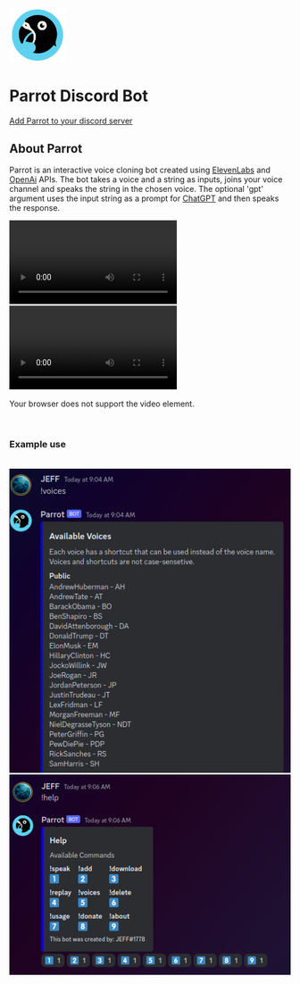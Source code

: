 <img src="parrot_5_round.png" width="100"></img>

# Parrot Discord Bot

[Add Parrot to your discord server](https://discord.com/api/oauth2/authorize?client_id=1095014597871804510&permissions=3196992&scope=bot)


## About Parrot

Parrot is an interactive voice cloning bot created using [ElevenLabs](https://beta.elevenlabs.io/) and [OpenAi](https://platform.openai.com/) APIs.
The bot takes a voice and a string as inputs, joins your voice channel and speaks the string in the chosen voice. The optional 'gpt' argument uses the input string as a prompt for [ChatGPT](https://chat.openai.com/) and then speaks the response.

![](demo.mp4)
<video controls="controls">
    <source type="video/mp4" src="[demo.mp4](http://GitHub.com/Ferdinand737/voice-clone-bot/./blob/main/demo.mp4)"></source>
    <p>Your browser does not support the video element.</p>
</video>


<br>

### Example use

<br>

<img src="sc_1.png">
<img src="sc_2.png">
